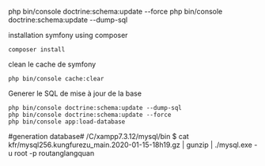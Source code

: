 php bin/console  doctrine:schema:update --force
php bin/console  doctrine:schema:update --dump-sql

installation symfony using composer
    
    composer install

clean le cache de symfony

    php bin/console cache:clear

Generer le SQL de mise à jour de la base

    php bin/console doctrine:schema:update --dump-sql
    php bin/console doctrine:schema:update --force
    php bin/console app:load-database
    
#generation database#
/C/xampp7.3.12/mysql/bin
$ cat kfr/mysql256.kungfurezu_main.2020-01-15-18h19.gz | gunzip | ./mysql.exe -u root -p routanglangquan